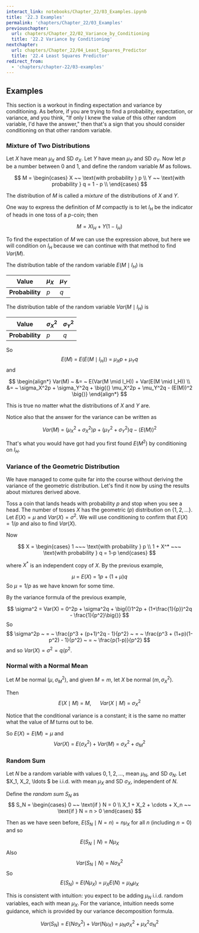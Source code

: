 ```yaml
---
interact_link: notebooks/Chapter_22/03_Examples.ipynb
title: '22.3 Examples'
permalink: 'chapters/Chapter_22/03_Examples'
previouschapter:
  url: chapters/Chapter_22/02_Variance_by_Conditioning
  title: '22.2 Variance by Conditioning'
nextchapter:
  url: chapters/Chapter_22/04_Least_Squares_Predictor
  title: '22.4 Least Squares Predictor'
redirect_from:
  - 'chapters/chapter-22/03-examples'
---
```


## Examples

This section is a workout in finding expectation and variance by conditioning. As before, if you are trying to find a probability, expectation, or variance, and you think, "If only I knew the value of this other random variable, I'd have the answer," then that's a sign that you should consider conditioning on that other random variable.

### Mixture of Two Distributions
Let $X$ have mean $\mu_X$ and SD $\sigma_X$. Let $Y$ have mean $\mu_Y$ and SD $\sigma_Y$. Now let $p$ be a number between 0 and 1, and define the random variable $M$ as follows.

$$
M = 
\begin{cases}
X ~~ \text{with probability } p \\
Y ~~ \text{with probability } q = 1 - p \\
\end{cases}
$$

The distribution of $M$ is called a *mixture* of the distributions of $X$ and $Y$.

One way to express the definition of $M$ compactly is to let $I_H$ be the indicator of heads in one toss of a $p$-coin; then

$$
M = XI_H + Y(1 - I_H)
$$

To find the expectation of $M$ we can use the expression above, but here we will condition on $I_H$ because we can continue with that method to find $Var(M)$. 

The distribution table of the random variable $E(M \mid I_H)$ is

|**Value**| $\mu_X$ | $\mu_Y$|
|---------|---------|--------|
|**Probability**| $p$ | $q$ |

The distribution table of the random variable $Var(M \mid I_H)$ is

|**Value**| $\sigma_X^2$ | $\sigma_Y^2$|
|---------|---------|--------|
|**Probability**| $p$ | $q$ |

So
$$
E(M) ~ = ~ E(E(M \mid I_H)) ~ = ~ \mu_Xp + \mu_Yq
$$
and

$$
\begin{align*}
Var(M) ~ &= ~ E(Var(M \mid I_H)) + Var(E(M \mid I_H)) \\
&= ~ \sigma_X^2p + \sigma_Y^2q + \big{(} \mu_X^2p + \mu_Y^2q - (E(M))^2 \big{)}
\end{align*}
$$

This is true no matter what the distributions of $X$ and $Y$ are.

Notice also that the answer for the variance can be written as

$$
Var(M) ~ = ~ (\mu_X^2 + \sigma_X^2)p + (\mu_Y^2 + \sigma_Y^2)q - (E(M))^2
$$

That's what you would have got had you first found $E(M^2)$ by conditioning on $I_H$.

### Variance of the Geometric Distribution
We have managed to come quite far into the course without deriving the variance of the geometric distribution. Let's find it now by using the results about mixtures derived above.

Toss a coin that lands heads with probability $p$ and stop when you see a head. The number of tosses $X$ has the geometric $(p)$ distribution on $\{ 1, 2, \ldots \}$. Let $E(X) = \mu$ and $Var(X) = \sigma^2$. We will use conditioning to confirm that $E(X) = 1/p$ and also to find $Var(X)$.

Now

$$
X = 
\begin{cases} 
1 ~~~ \text{with probability } p \\
1 + X^* ~~~ \text{with probability } q = 1-p
\end{cases}
$$

where $X^*$ is an independent copy of $X$. By the previous example,

$$
\mu ~ = ~ E(X) ~ = ~ 1p + (1+\mu)q
$$
So $\mu = 1/p$ as we have known for some time.

By the variance formula of the previous example,

$$
\sigma^2 = Var(X) = 0^2p + \sigma^2q + \big{(}1^2p + (1+\frac{1}{p})^2q - \frac{1}{p^2}\big{)}
$$
So
$$
\sigma^2p ~ = ~ \frac{p^3 + (p+1)^2q - 1}{p^2} ~ = ~ \frac{p^3 + (1+p)(1-p^2) - 1}{p^2}
~ = ~ \frac{p(1-p)}{p^2}
$$
and so $Var(X) = \sigma^2 = q/p^2$.

### Normal with a Normal Mean
Let $M$ be normal $(\mu, \sigma_M^2)$, and given $M = m$, let $X$ be normal $(m, \sigma_X^2)$.

Then
$$
E(X \mid M) ~ = ~ M, ~~~~~~ Var(X \mid M) ~ = ~ \sigma_X^2
$$

Notice that the conditional variance is a constant; it is the same no matter what the value of $M$ turns out to be.

So $E(X) = E(M) = \mu$ and 
$$
Var(X) ~ = ~ E(\sigma_X^2) + Var(M) ~ = ~ \sigma_X^2 + \sigma_M^2
$$

### Random Sum
Let $N$ be a random variable with values $0, 1, 2, \ldots$, mean $\mu_N$, and SD $\sigma_N$. Let $X_1, X_2, \ldots $ be i.i.d. with mean $\mu_X$ and SD $\sigma_X$, independent of $N$. 

Define the *random sum* $S_N$ as
$$
S_N = 
\begin{cases}
0 ~~ \text{if } N = 0 \\
X_1 + X_2 + \cdots + X_n ~~ \text{if } N = n > 0
\end{cases}
$$

Then as we have seen before, $E(S_N \mid N = n) = n\mu_X$ for all $n$ (including $n = 0$) and so

$$
E(S_N \mid N) ~ = ~ N\mu_X
$$
Also
$$
Var(S_N \mid N) ~ = ~ N\sigma_X^2
$$
So 
$$
E(S_N) ~ = ~ E(N\mu_X) ~ = ~ \mu_XE(N) ~ = ~ \mu_N\mu_X
$$

This is consistent with intuition: you expect to be adding $\mu_N$ i.i.d. random variables, each with mean $\mu_X$. For the variance, intuition needs some guidance, which is provided by our variance decomposition formula.

$$
Var(S_N) ~ = ~ E(N\sigma_X^2) + Var(N\mu_X) ~ = ~ \mu_N\sigma_X^2 + \mu_X^2\sigma_N^2
$$
